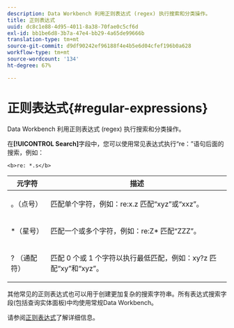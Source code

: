 ```yaml
---
description: Data Workbench 利用正则表达式 (regex) 执行搜索和分类操作。
title: 正则表达式
uuid: dc8c1e88-4d95-4011-8a38-70fae0c5cf6d
exl-id: bb1be6d8-3b7a-47e4-bb29-4a65de99666b
translation-type: tm+mt
source-git-commit: d9df90242ef96188f4e4b5e6d04cfef196b0a628
workflow-type: tm+mt
source-wordcount: '134'
ht-degree: 67%

---
```


# 正则表达式{#regular-expressions}

Data Workbench 利用正则表达式 (regex) 执行搜索和分类操作。

在&#x200B;**[!UICONTROL Search]**&#x200B;字段中，您可以使用常见表达式执行“re：”语句后面的搜索，例如：

```
<b>re: *.s</b>
```

<table id="table_BA125AB039794EE382B33003BE4E0AFB"> 
 <thead> 
  <tr> 
   <th colname="col1" class="entry"> 元字符 </th> 
   <th colname="col2" class="entry"> 描述 </th> 
  </tr> 
 </thead>
 <tbody> 
  <tr> 
   <td colname="col1"> <p>。（点号） </p> </td> 
   <td colname="col2"> <p>匹配单个字符，例如：<span class="filepath">re:x.z</span> 匹配“xyz”或“xxz”。 </p> </td> 
  </tr> 
  <tr> 
   <td colname="col1"> <p>*（星号） </p> </td> 
   <td colname="col2"> <p>匹配一个或多个字符，例如：<span class="filepath">re:Z*</span> 匹配“ZZZ”。 </p> </td> 
  </tr> 
  <tr> 
   <td colname="col1"> <p>? （通配符） </p> </td> 
   <td colname="col2"> <p>匹配 0 个或 1 个字符以执行最低匹配，例如：<span class="filepath">xy?z</span> 匹配“xy”和“xyz”。 </p> </td> 
  </tr> 
 </tbody> 
</table>

其他常见的正则表达式也可以用于创建更加复杂的搜索字符串。所有表达式搜索字段(包括查询实体面板)中均使用常规Data Workbench。

请参阅[正则表达式](https://docs.adobe.com/content/help/en/data-workbench/using/dataset/c-dataset-constr.html#Regular_Expressions)了解详细信息。
